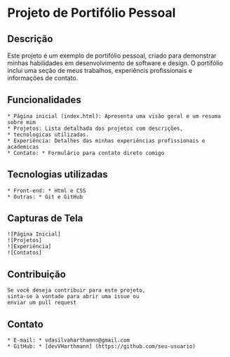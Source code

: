 # Projeto de Portifólio Pessoal
## Descrição
Este projeto é um exemplo de portifólio pessoal, 
criado para demonstrar minhas habilidades em desenvolvimento de software e design. O portifólio inclui uma seção de meus trabalhos, experiêncis profissionais e informações de contato.
## Funcionalidades
    * Página inicial (index.html): Apresenta uma visão geral e um resuma sobre mim
    * Projetos: Lista detalhada dos projetos com descrições,
    * tecnologicas utilizadas.
    * Experiência: Detalhes das minhas experiências profissionais e academicas
    * Contato: * Formulário para contato direto comigo
## Tecnologias utilizadas
    * Front-end: * Html e CSS
    * Outras: * Git e GitHub
## Capturas de Tela
    ![Página Inicial] 
    ![Projetos]
    ![Experiência]
    ![Contatos]   
## Contribuição
    Se você deseja contribuir para este projeto,
    sinta-se à vontade para abrir uma issue ou 
    enviar um pull request
## Contato
    * E-mail: * vdasilvaharthamnn@gmail.com
    * GitHub: * [devVHarthmann] (https://github.com/seu-usuario)            